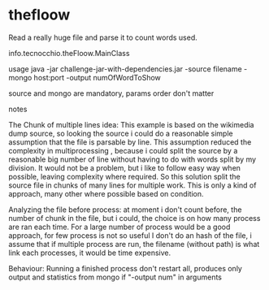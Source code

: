 # thefloow

Read a really huge file and parse it to count words used.

info.tecnocchio.theFloow.MainClass

usage
java -jar challenge-jar-with-dependencies.jar -source filename -mongo host:port -output numOfWordToShow

source and mongo are mandatory, params order don't matter

notes
  
The Chunk of multiple lines idea:
This example is based on the wikimedia dump source, so looking the source i could do a reasonable simple assumption that the file is parsable by line. This  assumption reduced the complexity in multiprocessing , because i could split the source by a reasonable big number of line without having to do with words split by my division. It would not be a problem, but i like to follow easy way when possible, leaving complexity where required. So this solution split the source file in chunks of many lines for multiple work. This is only a kind of approach, many other where possible based on condition.

Analyzing the file before process:
at moment i don't count before, the number of chunk in the file, but i could, the choice is on how many process are ran each time. For a large number of process would be a good approach, for few process is not so useful
I don't do an hash of the file, i assume that if multiple process are run, the filename (without path) is what link each processes, it would be time expensive.

Behaviour:
Running a finished process don't restart all, produces only output and statistics from mongo if "-output num" in arguments 
